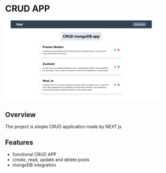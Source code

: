 # CRUD APP


![Alt text](CRUD.png)


## Overview

The project is simple CRUD application made by NEXT js

## Features

- functional CRUD APP
- create, read, update and delete posts
- mongoDB integration


